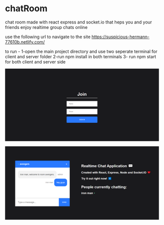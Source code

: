# chatRoom
chat room made with react express and socket.io that heps you and your friends enjoy realtime group chats online  

use the following url to navigate to the site
https://suspicious-hermann-77610b.netlify.com/


to run -
1-open the main project directory and use two seperate terminal for client and server folder 
2-run npm install in both terminals
3- run npm start for both client and server side 


![alt text](https://github.com/veeralsharma/chatRoom/blob/master/Capture.PNG)

![alt text](https://github.com/veeralsharma/chatRoom/blob/master/2.PNG)
